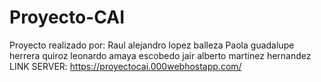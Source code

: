 # Proyecto-CAI
Proyecto realizado por:
Raul alejandro lopez balleza
Paola guadalupe herrera quiroz
leonardo amaya escobedo
jair alberto martinez hernandez
LINK SERVER: https://proyectocai.000webhostapp.com/
